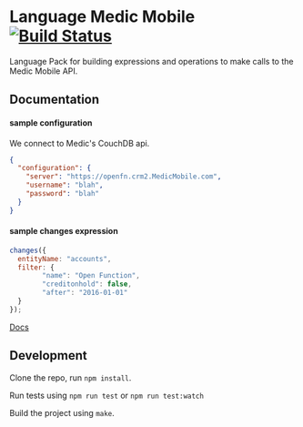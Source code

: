 Language Medic Mobile [![Build Status](https://travis-ci.org/OpenFn/language-medicmobile.svg?branch=master)](https://travis-ci.org/OpenFn/language-medicmobile)
=============

Language Pack for building expressions and operations to make calls to the Medic Mobile API.

Documentation
-------------

#### sample configuration
We connect to Medic's CouchDB api.
```json
{
  "configuration": {
    "server": "https://openfn.crm2.MedicMobile.com",
    "username": "blah",
    "password": "blah"
  }
}
```

#### sample changes expression
```js
changes({
  entityName: "accounts",
  filter: {
        "name": "Open Function",
        "creditonhold": false,
        "after": "2016-01-01"
  }
});
```

[Docs](docs/index)


Development
-----------

Clone the repo, run `npm install`.

Run tests using `npm run test` or `npm run test:watch`

Build the project using `make`.
